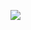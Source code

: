 ![](https://cdn.nlark.com/yuque/0/2022/jpeg/1128524/1665929206438-34db00a2-fb4b-4e16-bef7-7bdb7f220f45.jpeg)
